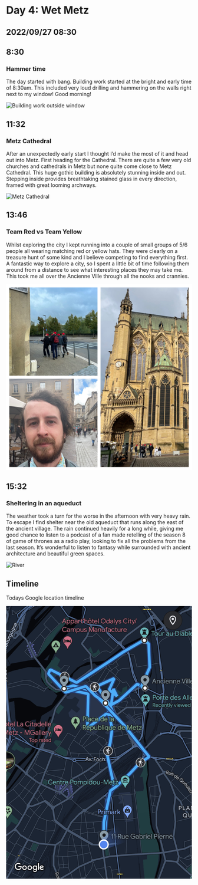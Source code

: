 # Day 4: Wet Metz
## 2022/09/27 08:30

## 8:30
### Hammer time

The day started with bang. Building work started at the bright and early time of 8:30am. This included very loud drilling and hammering on the walls right next to my window! Good morning!

![Building work outside window](https://raw.githubusercontent.com/benknight135/thirty-knights-posts/main/data/day4/window-work.jpeg)

## 11:32
### Metz Cathedral

After an unexpectedly early start I thought I’d make the most of it and head out into Metz. First heading for the Cathedral. There are quite a few very old churches and cathedrals in Metz but none quite come close to Metz Cathedral. This huge gothic building is absolutely stunning inside and out. Stepping inside provides breathtaking stained glass in every direction, framed with great looming archways.

![Metz Cathedral](https://raw.githubusercontent.com/benknight135/thirty-knights-posts/main/data/day4/metz-cathedral.jpeg)

## 13:46
### Team Red vs Team Yellow

Whilst exploring the city I kept running into a couple of small groups of 5/6 people all wearing matching red or yellow hats. They were clearly on a treasure hunt of some kind and I believe competing to find everything first. A fantastic way to explore a city, so I spent a little bit of time following them around from a distance to see what interesting places they may take me. This took me all over the Ancienne Ville through all the nooks and crannies.

![People in red hats on treasure hunt](https://raw.githubusercontent.com/benknight135/thirty-knights-posts/main/data/day4/red-hats.jpeg)

## 15:32
### Sheltering in an aqueduct

The weather took a turn for the worse in the afternoon with very heavy rain. To escape I find shelter near the old aqueduct that runs along the east of the ancient village. The rain continued heavily for a long while, giving me good chance to listen to a podcast of a fan made retelling of the season 8 of game of thrones as a radio play, looking to fix all the problems from the last season. It’s wonderful to listen to fantasy while surrounded with ancient architecture and beautiful green spaces. 

![River](https://raw.githubusercontent.com/benknight135/thirty-knights-posts/main/data/day4/river.jpeg)

## Timeline
Todays Google location timeline

![Timeline](https://raw.githubusercontent.com/benknight135/thirty-knights-posts/main/data/day4/timeline.jpeg)
